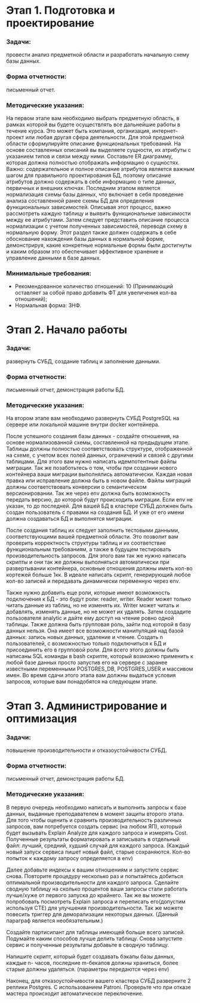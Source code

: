 # Этап 1. Подготовка и проектирование
### Задачи: 
провести анализ предметной области и разработать начальную схему базы данных. 
### Форма отчетности: 
письменный отчет.
### Методические указания:
На первом этапе вам необходимо выбрать предметную область, в рамках которой вы будете осуществлять все дальнейшие работы в течение курса.
Это может быть компания, организация, интернет-проект или любая другая сфера деятельности. 
Для этой предметной области сформулируйте описание функциональных требований.
На основе составленных описаний вы выделяете сущности, их атрибуты с указанием типов и связи между ними. 
Составьте ER диаграмму, которая должна полностью отображать информацию о сущностях. Важно: содержательное и полное описание атрибутов является важным шагом для правильного проектирования БД, 
поэтому описание атрибутов должно содержать в себе информацию о типе данных, первичных и внешних ключах.
Последним этапом является нормализация схемы базы данных, что включает в себя проведение анализа составленной ранее схемы БД для определения функциональных зависимостей. 
Описывая этот процесс, важно рассмотреть каждую таблицу и выявить функциональные зависимости между ее атрибутами. Затем следует представить описание процесса нормализации 
с учетом полученных зависимостей, переводя схему в нормальную форму. Этот раздел также должен содержать в себе обоснование нахождения базы данных в нормальной форме, демонстрируя, 
какие конкретные нормальные формы были достигнуты и каким образом это обеспечивает эффективное хранение и управление данными в базе данных.
### Минимальные требования:
- Рекомендованное количество отношений: 10 (Принимающий оставляет за собой право добавить ФТ для увеличения кол-ва отношений);
- Нормальная форма: 3НФ.

# Этап 2. Начало работы
### Задачи: 
развернуть СУБД, создание таблиц и заполнение данными.
### Форма отчетности: 
письменный отчет, демонстрация работы БД.
### Методические указания:
На втором этапе вам необходимо развернуть СУБД PostgreSQL на сервере или
локальной машине внутри docker контейнера.

После успешного создания базы данных - создайте отношения, на основе
нормализованной схемы, составленной на предыдущем этапе. Таблицы должны
полностью соответствовать структуре, отображенной на схеме, с учетом всех полей
данных, ограничений и связей с другими таблицами. Для этого вам нужно написать
идемпотентные файлы миграции. Так же позаботьтесь о том, чтобы при создании
нового контейнера ваши миграции выполнялись автоматически. Каждая новая правка
или исправление должна быть в новом файле. Файлы миграций должны
соответствовать конверсии о семантическом версионировании. Так же через env
должна быть возможность передать версию, до которой будут происходить миграции.
Если env не указан, то до последней. Для вашей БД в кластере СУБД должнен быть
создан пользователь с правами на создания БД. И уже от его имени должна создаваться
БД и выполнятся миграции.

После создания таблиц их следует заполнить тестовыми данными,
соответствующими вашей предметной области. Это позволит вам проверить
корректность структуры таблиц и их соответствие функциональным требованиям, а
также в будущем тестировать производительность запросов. Для этого вам так же
нужно написать скрипты и они так же должны выполняться автоматически при
развертывании контейнера, основные отношения должны иметь кол-во кортежей
больше 1кк. В идеале написать скрипт, генерирующий любое кол-во записей и
передавать динамически переменную через env.

Также нужно добавить еще роли, которые имеют возможность подключения к
БД - это будут роли: reader, writer. Reader может только читать данные из таблиц, но не
изменять их. Writer может читать и добавлять, изменять данные, но не может их
удалять. Затем создадите пользователя analytic и дайте ему доступ на чтение ровно
одной таблицы. Также должна быть групповая роль, зайти под которой в базу данных
нельзя. Она имеет все возможности манипуляций над базой данных: запись новых
данных, удаление и чтение. Создать n пользователей, с возможностью только
подключиться к БД и присоединить его в групповой роли. Для всего этого должны
быть написаны SQL команды в bash скрипте, который возможно применить к любой
базе данных просто запустив его на сервере с заранее известными переменными
POSTGRES_DB, POSTGRES_USER и массивом имен.
Во время сдачи этого этапа вам должны выдаться условия запросов, которые
вам понадобятся на следующем этапе.

# Этап 3. Администрирование и оптимизация
### Задачи: 
повышение производительности и отказоустойчивости СУБД.
### Форма отчетности: 
письменный отчет, демонстрация работы БД.
### Методические указания:
В первую очередь необходимо написать и выполнить запросы к базе данных,
выданные преподавателем в момент защиты второго этапа. Для того чтобы оценить и
сравнить производительность различных запросов, вам потребуется создать сервис (на
любом ЯП), который будет вызывать Explain Analyze для каждого запроса и измерять
Cost. Полученные результаты форматировать и записывать в отдельный файл: лучший,
средний, худший случай для каждого запроса. (Каждый новый запуск сервиса пишет
новый файл, старые сохраняются. Кол-во попыток к каждому запросу определяется в
env)

Далее добавьте индексы к вашим отношениям и запустите сервис снова.
Повторите процедуру несколько раз и попытайтесь добиться оптимальной
производительности для каждого запроса. Сделайте сводную таблицу на сколько
процентов ваши запросы стали работать лучше/хуже от первого запуска до крайнего.
Так же вы можете попробовать посмотреть Explain запроса и переписать
его(допустим используя CTE) для улучшения производительности. Так же можете
повесить триггер для деморализации некоторых данных. (Данный параграф является
необязательным.)

Создайте партисипант для таблицы имеющей больше всего записей. Подумайте
каким способов лучше делить таблицу. Снова запустите сервис и полученные
результаты добавьте в сводную таблицу.

Напишите скрипт, который будет создавать бэкапы базы данных, каждые n-
часов, последние m-бекапов должны храниться, более старые должны удаляться.
(параметры передаются через env)

Наконец, для отказоустойчивости вашего кластера СУБД разверните 2 реплики
Postgres. С использованием Patroni. Проверьте что при отказе мастера происходит
автоматическое переключение.
